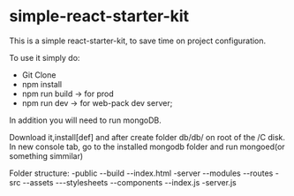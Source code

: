 # simple-react-starter-kit
This is a simple react-starter-kit, to save time on project configuration.

To use it simply do:

- Git Clone
- npm install
- npm run build  -> for prod
- npm run dev -> for web-pack dev server;

In addition you will need to run mongoDB.

Download it,install[def] and after create folder db/db/ on root of the /C disk.
In new console tab, go to the installed mongodb folder and run mongoed(or something simmilar)


Folder structure:
-public
--build
--index.html
-server
--modules
--routes
-src
--assets
---stylesheets
--components
--index.js
-server.js

